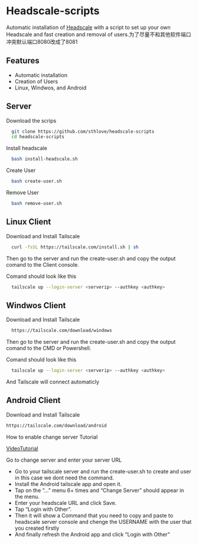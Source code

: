 
# Headscale-scripts

Automatic installation of [Headscale](https://github.com/juanfont/headscale) with a script to set up your own Headscale and fast creation and removal of users.为了尽量不和其他软件端口冲突默认端口8080改成了8081
## Features

- Automatic installation
- Creation of Users
- Linux, Windwos, and Android


## Server
Download the scrips
```bash
  git clone https://github.com/sthlove/headscale-scripts
  cd headscale-scripts
```
Install headscale
```bash
  bash install-headscale.sh
```
Create User
```bash
  bash create-user.sh
```
Remove User
```bash
  bash remove-user.sh
```
## Linux Client
Download and Install Tailscale
```bash
  curl -fsSL https://tailscale.com/install.sh | sh
```
Then go to the server and run the create-user.sh and copy the output comand to the Client console.

Comand should look like this
```bash
  tailscale up --login-server <serverip> --authkey <authkey>
```
## Windwos Client
Download and Install Tailscale
```bash
  https://tailscale.com/download/windows
```
Then go to the server and run the create-user.sh and copy the output comand to the CMD or Powershell.

Comand should look like this
```bash
  tailscale up --login-server <serverip> --authkey <authkey>
```
And Tailscale will connect automaticly

## Android Client
Download and Install Tailscale
```bash
https://tailscale.com/download/android
```
How to enable change server Tutorial

[VideoTutorial](https://github.com/tailscale/tailscale-android/pull/55)

Go to change server and enter your server URL

- Go to your tailscale server and run the create-user.sh to create and user in this case we dont need the command.
- Install the Android tailscale app and open it.
- Tap on the “…” menu 6+ times and “Change Server” should appear in the menu.
- Enter your headscale URL and click Save.
- Tap “Login with Other”.
- Then it will show a Command that you need to copy and paste to headscale server console and chenge the USERNAME with the user that you created firstly
- And finally refresh the Android app and click “Login with Other”
